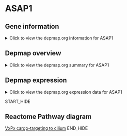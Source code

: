 <h1>ASAP1</h1>

<h2>Gene information</h2>
<details>
  <summary>Click to view the depmap.org information for ASAP1</summary>
  <iframe src="https://depmap.org/portal/gene/ASAP1?tab=about" style="border:none;width:100%;height:800px"></iframe>
</details>

<h2>Depmap overview</h2>
<details>
  <summary>Click to view the depmap.org summary for ASAP1</summary>
  <iframe src="https://depmap.org/portal/gene/ASAP1?tab=overview" style="border:none;width:100%;height:800px"></iframe>
</details>

<h2>Depmap expression</h2>
<details>
  <summary>Click to view the depmap.org expression data for ASAP1</summary>
  <iframe src="https://depmap.org/portal/gene/ASAP1?tab=characterization" style="border:none;width:100%;height:800px"></iframe>
</details>


START_HIDE
<h2>Reactome Pathway diagram</h2>
<a href="https://reactome.org/PathwayBrowser/#/R-HSA-5620916">VxPx cargo-targeting to cilium</a>
END_HIDE


